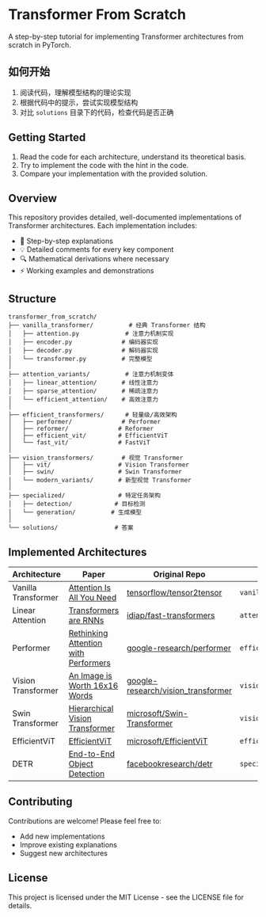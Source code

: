 # Transformer From Scratch

A step-by-step tutorial for implementing Transformer architectures from scratch in PyTorch.


## 如何开始

1. 阅读代码，理解模型结构的理论实现
2. 根据代码中的提示，尝试实现模型结构
3. 对比 `solutions` 目录下的代码，检查代码是否正确

## Getting Started

1. Read the code for each architecture, understand its theoretical basis.
2. Try to implement the code with the hint in the code.
3. Compare your implementation with the provided solution.


## Overview

This repository provides detailed, well-documented implementations of Transformer architectures. Each implementation includes:

- 📝 Step-by-step explanations
- 💡 Detailed comments for every key component
- 🔍 Mathematical derivations where necessary
- ⚡ Working examples and demonstrations

## Structure

```
transformer_from_scratch/
├── vanilla_transformer/          # 经典 Transformer 结构
│   ├── attention.py             # 注意力机制实现
│   ├── encoder.py              # 编码器实现
│   ├── decoder.py              # 解码器实现
│   └── transformer.py          # 完整模型
│
├── attention_variants/          # 注意力机制变体
│   ├── linear_attention/       # 线性注意力
│   ├── sparse_attention/       # 稀疏注意力
│   └── efficient_attention/    # 高效注意力
│
├── efficient_transformers/      # 轻量级/高效架构
│   ├── performer/              # Performer
│   ├── reformer/              # Reformer
│   ├── efficient_vit/         # EfficientViT
│   └── fast_vit/              # FastViT
│
├── vision_transformers/        # 视觉 Transformer
│   ├── vit/                   # Vision Transformer
│   ├── swin/                  # Swin Transformer
│   └── modern_variants/       # 新型视觉 Transformer
│
├── specialized/               # 特定任务架构
│   ├── detection/            # 目标检测
│   └── generation/          # 生成模型
│
└── solutions/                # 答案
```

## Implemented Architectures

| Architecture | Paper | Original Repo | Implementation Path |
|-------------|-------|---------------|-------------------|
| Vanilla Transformer | [Attention Is All You Need](https://arxiv.org/abs/1706.03762) | [tensorflow/tensor2tensor](https://github.com/tensorflow/tensor2tensor) | `vanilla_transformer/` |
| Linear Attention | [Transformers are RNNs](https://arxiv.org/abs/2006.16236) | [idiap/fast-transformers](https://github.com/idiap/fast-transformers) | `attention_variants/linear_attention/` |
| Performer | [Rethinking Attention with Performers](https://arxiv.org/abs/2009.14794) | [google-research/performer](https://github.com/google-research/performer) | `efficient_transformers/performer/` |
| Vision Transformer | [An Image is Worth 16x16 Words](https://arxiv.org/abs/2010.11929) | [google-research/vision_transformer](https://github.com/google-research/vision_transformer) | `vision_transformers/vit/` |
| Swin Transformer | [Hierarchical Vision Transformer](https://arxiv.org/abs/2103.14030) | [microsoft/Swin-Transformer](https://github.com/microsoft/Swin-Transformer) | `vision_transformers/swin/` |
| EfficientViT | [EfficientViT](https://arxiv.org/abs/2205.14756) | [microsoft/EfficientViT](https://github.com/microsoft/EfficientViT) | `efficient_transformers/efficient_vit/` |
| DETR | [End-to-End Object Detection](https://arxiv.org/abs/2005.12872) | [facebookresearch/detr](https://github.com/facebookresearch/detr) | `specialized/detection/` |


## Contributing

Contributions are welcome! Please feel free to:
- Add new implementations
- Improve existing explanations
- Suggest new architectures

## License

This project is licensed under the MIT License - see the LICENSE file for details.
